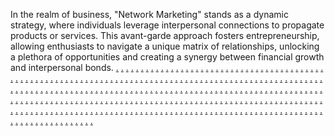 In the realm of business, "Network Marketing" stands as a dynamic strategy, where individuals leverage interpersonal connections to propagate products or services. This avant-garde approach fosters entrepreneurship, allowing enthusiasts to navigate a unique matrix of relationships, unlocking a plethora of opportunities and creating a synergy between financial growth and interpersonal bonds.
<a href="https://thecampaigncompanydomainavailable.weebly.com/">.</a>
<a href="https://technologieshutmarketingz.weebly.com/">.</a>
<a href="https://semgraphdomainavailable.weebly.com/">.</a>
<a href="https://realwarezmarketingz.weebly.com/">.</a>
<a href="https://advertiseloopdomainavailable.weebly.com/">.</a>
<a href="https://advertisinglayermarketingz.weebly.com/">.</a>
<a href="https://interactivehousedomainavailable.weebly.com/">.</a>
<a href="https://mediascanmarketingz.weebly.com/">.</a>
<a href="https://ppccorpdomainavailable.weebly.com/">.</a>
<a href="https://solidworksmarketingz.weebly.com/">.</a>
<a href="https://byteofferdomainavailable.weebly.com/">.</a>
<a href="https://startoptimizemarketingz.weebly.com/">.</a>
<a href="https://rigloopmarketing.weebly.com/">.</a>
<a href="https://viralhubmarketingz.weebly.com/">.</a>
<a href="https://waresvibemarketing.weebly.com/">.</a>
<a href="https://publicstoremarketingz.weebly.com/">.</a>
<a href="https://communicationsspanmarketing.weebly.com/">.</a>
<a href="https://adspanmarketing.weebly.com/">.</a>
<a href="https://publicshipmarketing.weebly.com/">.</a>
<a href="https://marketingautomation2061.weebly.com/">.</a>
<a href="https://bitspacedomainavailable.weebly.com/">.</a>
<a href="https://marketingautomation2053.weebly.com/">.</a>
<a href="https://thepromotegroupdomainavailable.weebly.com/">.</a>
<a href="https://marketingautomation2045.weebly.com/">.</a>
<a href="https://gearfocusdomainavailable.weebly.com/">.</a>
<a href="https://marketingautomation2037.weebly.com/">.</a>
<a href="https://b2bensdomainavailable.weebly.com/">.</a>
<a href="https://marketingautomation2029.weebly.com/">.</a>
<a href="https://dataclickdomainavailable.weebly.com/">.</a>
<a href="https://marketingautomation2019.weebly.com/">.</a>
<a href="https://scalepressdomainavailable.weebly.com/">.</a>
<a href="https://marketingautomation2018.weebly.com/">.</a>
<a href="https://promotesidedomainavailable.weebly.com/">.</a>
<a href="https://marketingautomation2003.weebly.com/">.</a>
<a href="https://semenginedomainavailable.weebly.com/">.</a>
<a href="https://marketingautomation1997.weebly.com/">.</a>
<a href="https://semloopdomainavailable.weebly.com/">.</a>
<a href="https://marketingautomation1989.weebly.com/">.</a>
<a href="https://technocharmdomainavailable.weebly.com/">.</a>
<a href="https://wiztagsmarketing.weebly.com/">.</a>
<a href="https://virtualboostmarketing.weebly.com/">.</a>
<a href="https://labsspotmarketingz.weebly.com/">.</a>
<a href="https://meshconceptdomainavailable.weebly.com/">.</a>
<a href="https://b2bclickmarketingz.weebly.com/">.</a>
<a href="https://bytesvibedomainavailable.weebly.com/">.</a>
<a href="https://bottomlinevillagemarketingz.weebly.com/">.</a>
<a href="https://wareznessdomainavailable.weebly.com/">.</a>
<a href="https://boostwaymarketingz.weebly.com/">.</a>
<a href="https://technologydropdomainavailable.weebly.com/">.</a>
<a href="https://marketingfeedmarketingz.weebly.com/">.</a>
<a href="https://nanocharmdomainavailable.weebly.com/">.</a>
<a href="https://vectorscapemarketingz.weebly.com/">.</a>
<a href="https://prbanddomainavailable.weebly.com/">.</a>
<a href="https://marketinghutmarketingz.weebly.com/">.</a>
<a href="https://worksworkdomainavailable.weebly.com/">.</a>
<a href="https://adcaremarketingz.weebly.com/">.</a>
<a href="https://boostfitdomainavailable.weebly.com/">.</a>
<a href="https://roboticsclubmarketingz.weebly.com/">.</a>
<a href="https://chipsolutionsdomainavailable.weebly.com/">.</a>
<a href="https://botentmarketingz.weebly.com/">.</a>
<a href="https://informaticswaydomainavailable.weebly.com/">.</a>
<a href="https://ppcentmarketing.weebly.com/">.</a>
<a href="https://analyticsvibemarketing.weebly.com/">.</a>
<a href="https://marketingautomation2060.weebly.com/">.</a>
<a href="https://nanosignaldomainavailable.weebly.com/">.</a>
<a href="https://marketingautomation2052.weebly.com/">.</a>
<a href="https://virallightdomainavailable.weebly.com/">.</a>
<a href="https://marketingautomation2044.weebly.com/">.</a>
<a href="https://droidstockdomainavailable.weebly.com/">.</a>
<a href="https://marketingautomation2036.weebly.com/">.</a>
<a href="https://affiliategriddomainavailable.weebly.com/">.</a>
<a href="https://marketingautomation2028.weebly.com/">.</a>
<a href="https://boxmethoddomainavailable.weebly.com/">.</a>
<a href="https://marketingautomation2021.weebly.com/">.</a>
<a href="https://datashiftdomainavailable.weebly.com/">.</a>
<a href="https://marketingautomation2012.weebly.com/">.</a>
<a href="https://cyberpassdomainavailable.weebly.com/">.</a>
<a href="https://marketingautomation2005.weebly.com/">.</a>
<a href="https://pixelmethodmarketingz.weebly.com/">.</a>
<a href="https://marketingautomation1996.weebly.com/">.</a>
<a href="https://bitsfermarketing.weebly.com/">.</a>
<a href="https://marketingautomation1988.weebly.com/">.</a>
<a href="https://nibbleindustrymarketing.weebly.com/">.</a>
<a href="https://datanowmarketing.weebly.com/">.</a>
<a href="https://geargrammarketing.weebly.com/">.</a>
<a href="https://rigartmarketingz.weebly.com/">.</a>
<a href="https://pixelvibedomainavailable.weebly.com/">.</a>
<a href="https://bytesdropmarketingz.weebly.com/">.</a>
<a href="https://bitsportdomainavailable.weebly.com/">.</a>
<a href="https://bytepalacemarketingz.weebly.com/">.</a>
<a href="https://marketingboostdomainavailable.weebly.com/">.</a>
<a href="https://audiencehillmarketingz.weebly.com/">.</a>
<a href="https://mediastockdomainavailable.weebly.com/">.</a>
<a href="https://gonibblemarketingz.weebly.com/">.</a>
<a href="https://campaigndashdomainavailable.weebly.com/">.</a>
<a href="https://softprimemarketingz.weebly.com/">.</a>
<a href="https://advertisinghutdomainavailable.weebly.com/">.</a>
<a href="https://affiliateaidmarketingz.weebly.com/">.</a>
<a href="https://retailcharmdomainavailable.weebly.com/">.</a>
<a href="https://ppcfuelmarketingz.weebly.com/">.</a>
<a href="https://datalightdomainavailable.weebly.com/">.</a>
<a href="https://boxesitemsmarketingz.weebly.com/">.</a>
<a href="https://waresgriddomainavailable.weebly.com/">.</a>
<a href="https://techloadmarketingz.weebly.com/">.</a>
<a href="https://ppcsprintdomainavailable.weebly.com/">.</a>
<a href="https://publiclevelmarketing.weebly.com/">.</a>
<a href="https://prblogmarketing.weebly.com/">.</a>
<a href="https://marketingautomation2062.weebly.com/">.</a>
<a href="https://ppcsaferdomainavailable.weebly.com/">.</a>
<a href="https://marketingautomation2054.weebly.com/">.</a>
<a href="https://droidcastdomainavailable.weebly.com/">.</a>
<a href="https://marketingautomation2046.weebly.com/">.</a>
<a href="https://brandplusdomainavailable.weebly.com/">.</a>
<a href="https://marketingautomation2038.weebly.com/">.</a>
<a href="https://waresbanddomainavailable.weebly.com/">.</a>
<a href="https://marketingautomation2030.weebly.com/">.</a>
<a href="https://boxvillagedomainavailable.weebly.com/">.</a>
<a href="https://marketingautomation2022.weebly.com/">.</a>
<a href="https://retailvergedomainavailable.weebly.com/">.</a>
<a href="https://marketingautomation2017.weebly.com/">.</a>
<a href="https://digitalpalacedomainavailable.weebly.com/">.</a>
<a href="https://marketingautomation2006.weebly.com/">.</a>
<a href="https://bytesviewdomainavailable.weebly.com/">.</a>
<a href="https://marketingautomation1998.weebly.com/">.</a>
<a href="https://technopassdomainavailable.weebly.com/">.</a>
<a href="https://marketingautomation1990.weebly.com/">.</a>
<a href="https://thewarezgroupdomainavailable.weebly.com/">.</a>
<a href="https://brandgoodsmarketing.weebly.com/">.</a>
<a href="https://makerigmarketingzs.weebly.com/">.</a>
<a href="https://adclubmarketingzs.weebly.com/">.</a>
<a href="https://digitaltrademarketingzs.weebly.com/">.</a>
<a href="https://revenefactorymarketingzs.weebly.com/">.</a>
<a href="https://adspanmarketingzs.weebly.com/">.</a>
<a href="https://optimizelayermarketingzs.weebly.com/">.</a>
<a href="https://publiclevelmarketingzs.weebly.com/">.</a>
<a href="https://rigdeckmarketingzs.weebly.com/">.</a>
<a href="https://addeckmarketingzs.weebly.com/">.</a>
<a href="https://informaticstiltmarketingzs.weebly.com/">.</a>
<a href="https://softscanmarketing4714.weebly.com/">.</a>
<a href="https://softscanmarketing4666.weebly.com/">.</a>
<a href="https://softscanmarketing4715.weebly.com/">.</a>
<a href="https://softscanmarketing4667.weebly.com/">.</a>
<a href="https://softscanmarketing4690.weebly.com/">.</a>
<a href="https://softscanmarketing4642.weebly.com/">.</a>
<a href="https://softscanmarketing4691.weebly.com/">.</a>
<a href="https://softscanmarketing4643.weebly.com/">.</a>
<a href="https://softscanmarketing4673.weebly.com/">.</a>
<a href="https://softscanmarketing4626.weebly.com/">.</a>
<a href="https://semvaluesmarketing.weebly.com/">.</a>
<a href="https://scalestoremarketingzs.weebly.com/">.</a>
<a href="https://virtuallermarketingzs.weebly.com/">.</a>
<a href="https://meshhousemarketingzs.weebly.com/">.</a>
<a href="https://cybercaremarketingzs.weebly.com/">.</a>
<a href="https://audiencedashmarketingzs.weebly.com/">.</a>
<a href="https://vectorglowmarketingzs.weebly.com/">.</a>
<a href="https://warezfuturemarketingzs.weebly.com/">.</a>
<a href="https://relationsusmarketingzs.weebly.com/">.</a>
<a href="https://datanowmarketingzs.weebly.com/">.</a>
<a href="https://expertstrademarketingzs.weebly.com/">.</a>
<a href="https://retailportmarketing.weebly.com/">.</a>
<a href="https://cyberlogicmarketingzs.weebly.com/">.</a>
<a href="https://seoworkmarketingzs.weebly.com/">.</a>
<a href="https://advertisespacemarketingzs.weebly.com/">.</a>
<a href="https://retailcapsulemarketingzs.weebly.com/">.</a>
<a href="https://growthmostmarketingzs.weebly.com/">.</a>
<a href="https://rackindustrymarketingzs.weebly.com/">.</a>
<a href="https://waresgearmarketingzs.weebly.com/">.</a>
<a href="https://bitclubmarketingzs.weebly.com/">.</a>
<a href="https://bytesitemsmarketingzs.weebly.com/">.</a>
<a href="https://wizservicesmarketingzs.weebly.com/">.</a>
<a href="https://softscanmarketing4703.weebly.com/">.</a>
<a href="https://softscanmarketing4650.weebly.com/">.</a>
<a href="https://softscanmarketing4704.weebly.com/">.</a>
<a href="https://softscanmarketing4651.weebly.com/">.</a>
<a href="https://softscanmarketing4679.weebly.com/">.</a>
<a href="https://softscanmarketing4634.weebly.com/">.</a>
<a href="https://softscanmarketing4681.weebly.com/">.</a>
<a href="https://softscanmarketing4635.weebly.com/">.</a>
<a href="https://softscanmarketing4674.weebly.com/">.</a>
<a href="https://softscanmarketing4627.weebly.com/">.</a>
<a href="https://geargrammarketing.weebly.com/">.</a>
<a href="https://analyticsdesignmarketingse.weebly.com/">.</a>
<a href="https://cryptcastmarketingzs.weebly.com/">.</a>
<a href="https://b2bvaluesmarketingzs.weebly.com/">.</a>
<a href="https://chipsyncmarketingzs.weebly.com/">.</a>
<a href="https://clearenginemarketingzs.weebly.com/">.</a>
<a href="https://technologiesiedmarketingzs.weebly.com/">.</a>
<a href="https://solidtechnomarketingzs.weebly.com/">.</a>
<a href="https://botvibemarketingzs.weebly.com/">.</a>
<a href="https://droidsnapmarketingzs.weebly.com/">.</a>
<a href="https://bottomlineblogmarketingzs.weebly.com/">.</a>
<a href="https://droidleadermarketing.weebly.com/">.</a>
<a href="https://softscanmarketing8490.weebly.com/">.</a>
<a href="https://softscanmarketing8478.weebly.com/">.</a>
<a href="https://softscanmarketing8472.weebly.com/">.</a>
<a href="https://softscanmarketing8462.weebly.com/">.</a>
<a href="https://softscanmarketing8456.weebly.com/">.</a>
<a href="https://softlightmarketing.weebly.com/">.</a>
<a href="https://softscanmarketing8488.weebly.com/">.</a>
<a href="https://softscanmarketing8480.weebly.com/">.</a>
<a href="https://softscanmarketing8476.weebly.com/">.</a>
<a href="https://softscanmarketing8466.weebly.com/">.</a>
<a href="https://softscanmarketing8459.weebly.com/">.</a>
<a href="https://boostlayermarketing.weebly.com/">.</a>
<a href="https://softscanmarketing8527.weebly.com/">.</a>
<a href="https://softscanmarketing8522.weebly.com/">.</a>
<a href="https://softscanmarketing8512.weebly.com/">.</a>
<a href="https://softscanmarketing8503.weebly.com/">.</a>
<a href="https://softscanmarketing8501.weebly.com/">.</a>
<a href="https://audiencegedmarketing.weebly.com/">.</a>
<a href="https://softscanmarketing8530.weebly.com/">.</a>
<a href="https://softscanmarketing8523.weebly.com/">.</a>
<a href="https://softscanmarketing8515.weebly.com/">.</a>
<a href="https://softscanmarketing8508.weebly.com/">.</a>
<a href="https://softscanmarketing8499.weebly.com/">.</a>
<a href="https://promoteloadmarketing.weebly.com/">.</a>
<a href="https://softscanmarketing8486.weebly.com/">.</a>
<a href="https://softscanmarketing8485.weebly.com/">.</a>
<a href="https://softscanmarketing8473.weebly.com/">.</a>
<a href="https://softscanmarketing8463.weebly.com/">.</a>
<a href="https://softscanmarketing8454.weebly.com/">.</a>
<a href="https://microgroupmarketing.weebly.com/">.</a>
<a href="https://softscanmarketing8491.weebly.com/">.</a>
<a href="https://softscanmarketing8482.weebly.com/">.</a>
<a href="https://softscanmarketing8470.weebly.com/">.</a>
<a href="https://softscanmarketing8467.weebly.com/">.</a>
<a href="https://softscanmarketing8460.weebly.com/">.</a>
<a href="https://publicshipmarketing.weebly.com/">.</a>
<a href="https://softscanmarketing8528.weebly.com/">.</a>
<a href="https://softscanmarketing8525.weebly.com/">.</a>
<a href="https://softscanmarketing8513.weebly.com/">.</a>
<a href="https://softscanmarketing8504.weebly.com/">.</a>
<a href="https://softscanmarketing8494.weebly.com/">.</a>
<a href="https://virtualboostmarketing.weebly.com/">.</a>
<a href="https://softscanmarketing8574.weebly.com/">.</a>
<a href="https://softscanmarketing8561.weebly.com/">.</a>
<a href="https://softscanmarketing8558.weebly.com/">.</a>
<a href="https://softscanmarketing8549.weebly.com/">.</a>
<a href="https://softscanmarketing8535.weebly.com/">.</a>
<a href="https://analyticsvibemarketing.weebly.com/">.</a>
<a href="https://softscanmarketing8492.weebly.com/">.</a>
<a href="https://softscanmarketing8479.weebly.com/">.</a>
<a href="https://softscanmarketing8475.weebly.com/">.</a>
<a href="https://softscanmarketing8465.weebly.com/">.</a>
<a href="https://softscanmarketing8457.weebly.com/">.</a>
<a href="https://geargrammarketing.weebly.com/">.</a>
<a href="https://softscanmarketing8532.weebly.com/">.</a>
<a href="https://softscanmarketing8526.weebly.com/">.</a>
<a href="https://softscanmarketing8518c.weebly.com/">.</a>
<a href="https://softscanmarketing8509.weebly.com/">.</a>
<a href="https://softscanmarketing8496.weebly.com/">.</a>
<a href="https://prblogmarketing.weebly.com/">.</a>
<a href="https://softscanmarketing8533.weebly.com/">.</a>
<a href="https://softscanmarketing8520.weebly.com/">.</a>
<a href="https://softscanmarketing8516.weebly.com/">.</a>
<a href="https://softscanmarketing8510.weebly.com/">.</a>
<a href="https://softscanmarketing8502.weebly.com/">.</a>
<a href="https://brandgoodsmarketing.weebly.com/">.</a>
<a href="https://softscanmarketing8607.weebly.com/">.</a>
<a href="https://softscanmarketing8599.weebly.com/">.</a>
<a href="https://softscanmarketing8593.weebly.com/">.</a>
<a href="https://softscanmarketing8583.weebly.com/">.</a>
<a href="https://softscanmarketing8575.weebly.com/">.</a>
<a href="https://b2bscapemarketing.weebly.com/">.</a>
<a href="https://softscanmarketing8493.weebly.com/">.</a>
<a href="https://softscanmarketing8484.weebly.com/">.</a>
<a href="https://softscanmarketing8474.weebly.com/">.</a>
<a href="https://softscanmarketing8464.weebly.com/">.</a>
<a href="https://softscanmarketing8455.weebly.com/">.</a>
<a href="https://semvaluesmarketing.weebly.com/">.</a>
<a href="https://softscanmarketing8489.weebly.com/">.</a>
<a href="https://softscanmarketing8483.weebly.com/">.</a>
<a href="https://softscanmarketing8477.weebly.com/">.</a>
<a href="https://softscanmarketing8468.weebly.com/">.</a>
<a href="https://softscanmarketing8461.weebly.com/">.</a>
<a href="https://bytesvaluesmarketing.weebly.com/">.</a>
<a href="https://softscanmarketing8529.weebly.com/">.</a>
<a href="https://softscanmarketing8524.weebly.com/">.</a>
<a href="https://softscanmarketing8511.weebly.com/">.</a>
<a href="https://softscanmarketing8506.weebly.com/">.</a>
<a href="https://softscanmarketing8497.weebly.com/">.</a>
<a href="https://warevergemarketing.weebly.com/">.</a>
<a href="https://softscanmarketing8567.weebly.com/">.</a>
<a href="https://softscanmarketing8566.weebly.com/">.</a>
<a href="https://softscanmarketing8557.weebly.com/">.</a>
<a href="https://softscanmarketing8545.weebly.com/">.</a>
<a href="https://softscanmarketing8536.weebly.com/">.</a>
<a href="https://vectorpressmarketing.weebly.com/">.</a>
<a href="https://softscanmarketing8487.weebly.com/">.</a>
<a href="https://softscanmarketing8481.weebly.com/">.</a>
<a href="https://softscanmarketing8471.weebly.com/">.</a>
<a href="https://softscanmarketing8469.weebly.com/">.</a>
<a href="https://softscanmarketing8458.weebly.com/">.</a>
<a href="https://retailportmarketing.weebly.com/">.</a>
<a href="https://softscanmarketing8531.weebly.com/">.</a>
<a href="https://softscanmarketing8519.weebly.com/">.</a>
<a href="https://softscanmarketing8517.weebly.com/">.</a>
<a href="https://softscanmarketing8505.weebly.com/">.</a>
<a href="https://softscanmarketing8495.weebly.com/">.</a>
<a href="https://retailfactorymarketing.weebly.com/">.</a>
<a href="https://softscanmarketing8534.weebly.com/">.</a>
<a href="https://softscanmarketing8521.weebly.com/">.</a>
<a href="https://softscanmarketing8514.weebly.com/">.</a>
<a href="https://softscanmarketing8507.weebly.com/">.</a>
<a href="https://softscanmarketing8500.weebly.com/">.</a>
<a href="https://cybersensemarketing.weebly.com/">.</a>
<a href="https://softscanmarketing8608.weebly.com/">.</a>
<a href="https://softscanmarketing8601.weebly.com/">.</a>
<a href="https://softscanmarketing8592.weebly.com/">.</a>
<a href="https://softscanmarketing8585.weebly.com/">.</a>
<a href="https://softscanmarketing8577.weebly.com/">.</a>

